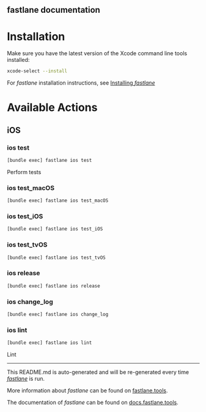 fastlane documentation
----

# Installation

Make sure you have the latest version of the Xcode command line tools installed:

```sh
xcode-select --install
```

For _fastlane_ installation instructions, see [Installing _fastlane_](https://docs.fastlane.tools/#installing-fastlane)

# Available Actions

## iOS

### ios test

```sh
[bundle exec] fastlane ios test
```

Perform tests

### ios test_macOS

```sh
[bundle exec] fastlane ios test_macOS
```



### ios test_iOS

```sh
[bundle exec] fastlane ios test_iOS
```



### ios test_tvOS

```sh
[bundle exec] fastlane ios test_tvOS
```



### ios release

```sh
[bundle exec] fastlane ios release
```



### ios change_log

```sh
[bundle exec] fastlane ios change_log
```



### ios lint

```sh
[bundle exec] fastlane ios lint
```

Lint

----

This README.md is auto-generated and will be re-generated every time [_fastlane_](https://fastlane.tools) is run.

More information about _fastlane_ can be found on [fastlane.tools](https://fastlane.tools).

The documentation of _fastlane_ can be found on [docs.fastlane.tools](https://docs.fastlane.tools).
